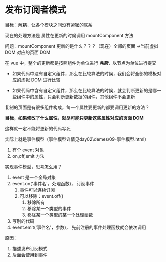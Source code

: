 # 发布订阅者模式

目标：解耦，让各个模块之间没有紧密的联系

现在的处理方法是 属性在更新的时候调用 mountComponent 方法

问题：mountComponent 更新的是什么？？？（现在）全部的页面 ->当前虚拟 DOM 对应的页面 DOM

在 vue 中，整个的更新都是按照组件为单位进行 **_判断_**，以节点为单位进行提交

- 如果代码中没有自定义组件，那么在比较算法的时候，我们会将全部的模板对应的虚拟 DOM 进行比较

- 如果代码中含有自定义组件，那么在比较算法的时候，就会判断更新的是哪一些组件中的属性，只会判断更新数据的组件，其他组件不会更新

复制的页面是有很多组件构成，每一个属性要更新的都要调用更新的方法？

**目标，如果修改了什么属性，就尽可能只更新这些属性对应的页面 DOM**

这样就一定不能将更新的代码写死

实际上就是事件模型（事件模型详情见day02\demes\09-事件模型.html）

1. 有个 event 对象
2. on,off,emit 方法

实现事件模型，思考怎么用？

1. event 是一个全局对象
2. event.on('事件名'，处理函数)， 订阅事件
   1. 事件可以连续订阅
   2. 可以移除：event.off()
      1. 移除所有
      2. 移除某一个类型的事件
      3. 移除某一个类型的某一个处理函数
3. 写别的代码
4. event.emit('事件名'，参数)， 先前注册的事件处理函数就会依次调用

原因：

1. 描述发布订阅模式
2. 后面会使用到事件


